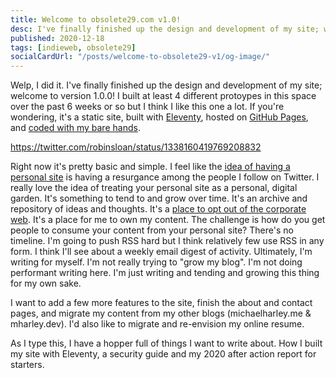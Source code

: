 ```yaml
---
title: Welcome to obsolete29.com v1.0!
desc: I've finally finished up the design and development of my site; welcome to version 1.0.0!
published: 2020-12-18
tags: [indieweb, obsolete29]
socialCardUrl: "/posts/welcome-to-obsolete29-v1/og-image/"
---
```

Welp, I did it. I've finally finished up the design and development of my site; welcome to version 1.0.0! I built at least 4 different protoypes in this space over the past 6 weeks or so but I think I like this one a lot. If you're wondering, it's a static site, built with [Eleventy](https://11ty.dev), hosted on [GitHub Pages](https://pages.github.com/), and [coded with my bare hands](https://medium.com/@mattholt/its-2019-and-i-still-make-websites-with-my-bare-hands-73d4eec6b7).

https://twitter.com/robinsloan/status/1338160419769208832

Right now it's pretty basic and simple. I feel like the [idea of having a personal site](https://colly.com/articles/this-used-to-be-our-playground) is having a resurgance among the people I follow on Twitter. I really love the idea of treating your personal site as a personal, digital garden. It's something to tend to and grow over time. It's an archive and repository of ideas and thoughts. It's a [place to opt out of the corporate web](https://indieweb.org/). It's a place for me to own my content. The challenge is how do you get people to consume your content from your personal site? There's no timeline. I'm going to push RSS hard but I think relatively few use RSS in any form. I think I'll see about a weekly email digest of activity. Ultimately, I'm writing for myself. I'm not really trying to "grow my blog". I'm not doing performant writing here. I'm just writing and tending and growing this thing for my own sake.

I want to add a few more features to the site, finish the about and contact pages, and migrate my content from my other blogs (michaelharley.me & mharley.dev). I'd also like to migrate and re-envision my online resume.

As I type this, I have a hopper full of things I want to write about. How I built my site with Eleventy, a security guide and my 2020 after action report for starters.